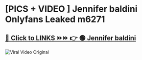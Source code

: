 
 # [PICS + VIDEO ] Jennifer baldini Onlyfans Leaked m6271

## <h2><a href="https://clipsfans.com/Jennifer_baldini&ref=git">🔗 Click to LINKS ⏩⏩ 👉 🟢 Jennifer baldini </a></h2>

<a href="https://clipsfans.com/Jennifer_baldini&ref=git" rel="nofollow" data-target="animated-image.originalLink"><img src="https://i.ibb.co.com/xMMVF88/686577567.gif" alt="Viral Video Original" style="max-width: 100%; display: inline-block;" data-target="animated-image.originalImage"></a>

